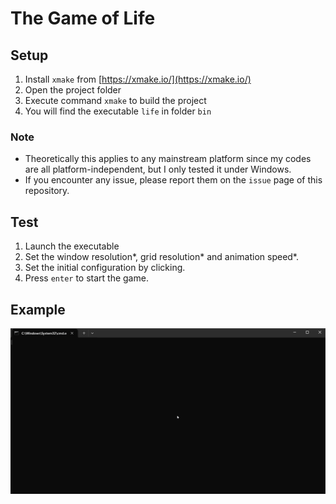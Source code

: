 # The Game of Life

## Setup
1. Install `xmake` from [https://xmake.io/](https://xmake.io/)
2. Open the project folder
3. Execute command `xmake` to build the project
4. You will find the executable `life` in folder `bin`

### Note
- Theoretically this applies to any mainstream platform since my codes are all platform-independent, but I only tested it under Windows.
- If you encounter any issue, please report them on the `issue` page of this repository.

## Test
1. Launch the executable
2. Set the window resolution*, grid resolution* and animation speed*.
3. Set the initial configuration by clicking.
4. Press `enter` to start the game.

## Example
![example](example.gif)
